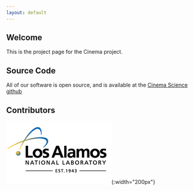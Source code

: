```yaml
---
layout: default
---
```


## [](#header-2)Welcome

This is the project page for the Cinema project.

## [](#header-2)Source Code

All of our software is open source, and is available at the 
[Cinema Science github](http://www.github.com/cinemascience)


## [](#header-2)Contributors

![logo](/assets/lanl-logo-footer.png){:width="200px"}



